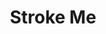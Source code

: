 ---
title: Stroke Me
category: paintings
series: 2019
year: 2019
image: strokeme.jpg
size: 
materials: acrylic on canvas
---